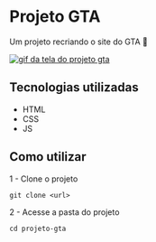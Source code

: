# Projeto GTA
Um projeto recriando o site do GTA 🤖

[<img src="./GIF PROJETO GTA.gif" alt="gif da tela do projeto gta">](https://gustavo-p-reis.github.io/projeto-gta/)

## Tecnologias utilizadas
- HTML
- CSS
- JS
## Como utilizar

1 - Clone o projeto
```
git clone <url>
```
2 - Acesse a pasta do projeto
```
cd projeto-gta
```
